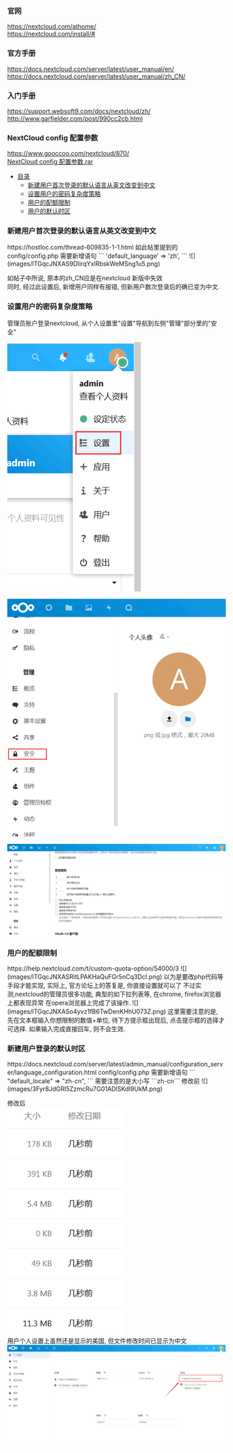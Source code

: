 ### 官网  
https://nextcloud.com/athome/  
https://nextcloud.com/install/#  

### 官方手册
https://docs.nextcloud.com/server/latest/user_manual/en/  
https://docs.nextcloud.com/server/latest/user_manual/zh_CN/  

### 入门手册  
https://support.websoft9.com/docs/nextcloud/zh/  
http://www.garfielder.com/post/990cc2cb.html  

### NextCloud config 配置参数
https://www.gooccoo.com/nextcloud/870/  
<a href="files/NextCloud%20config%20配置参数%20–%20GOC云.rar" target="_blank">NextCloud config 配置参数.rar</a>

* [目录](#0)
  * [新建用户首次登录的默认语言从英文改变到中文](#1)
  * [设置用户的密码复杂度策略](#2)
  * [用户的配额限制](#3)
  * [用户的默认时区](#4)


    
<h3 id="1">新建用户首次登录的默认语言从英文改变到中文</h3>
https://hostloc.com/thread-609835-1-1.html  
如此帖里提到的  
config/config.php
需要新增语句
```
'default_language' => 'zh',
```
![](images/lTGqcJNXAS9DIirqYxlRbskWeMSng1u5.png)

如帖子中所说, 原本的zh_CN应是在nextcloud 新版中失效  
同时, 经过此设置后, 新增用户同样有报错, 但新用户数次登录后的确已变为中文.


<h3 id="2">设置用户的密码复杂度策略</h3>
管理员账户登录nextcloud, 从个人设置里"设置"导航到左侧"管理"部分里的"安全"  

![](images/lTGqcJNXAScHLahnO5kW9AX0G4idxBtR.png)

![](images/lTGqcJNXASOq5Z8H6GSiLPYfgBTyzDke.png)

![](images/lTGqcJNXAS8sKmCLctUhrfaRJqM9Q3BS.png)


<h3 id="3">用户的配额限制</h3>
https://help.nextcloud.com/t/custom-quota-option/54000/3  
![](images/lTGqcJNXASRitLPAKHaQuFGr5nCq3DcI.png)  
以为是要改php代码等手段才能实现, 实际上, 官方论坛上的答复是, 你直接设置就可以了  
不过实测,nextcloud的管理员很多功能, 典型的如下拉列表等, 在chrome, firefox浏览器上都表现异常  
在opera浏览器上完成了该操作.
![](images/lTGqcJNXASo4yvz1fB6TwDenKHhU073Z.png)  
这里需要注意的是, 先在文本框输入你想限制的数值+单位, 待下方提示框出现后, 点击提示框的选择才可选择.  
如果输入完成直接回车, 则不会生效.  


<h3 id="4">新建用户登录的默认时区</h3>
https://docs.nextcloud.com/server/latest/admin_manual/configuration_server/language_configuration.html   
config/config.php
需要新增语句
```
"default_locale" => "zh-cn",
```
需要注意的是大小写 ```zh-cn```  
修改前  
![](images/3Fyr8JdGRl5ZzmcRu7G01ADlSKdI9UkM.png)

修改后  
![](images/3Fyr8JdGRln2khTrvaPIeX9E5c7Gu6YC.png)  
用户个人设置上虽然还是显示的美国, 但文件修改时间已显示为中文   
![](images/3Fyr8JdGRleKBm89c6xowVIdOsaUNbTM.png)
